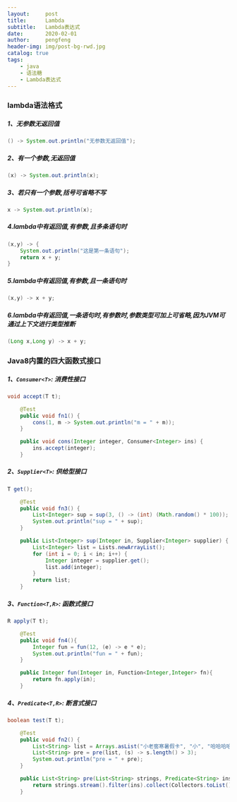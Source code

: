 ```yaml
---
layout:     post
title:      Lambda
subtitle:   Lambda表达式
date:       2020-02-01
author:     pengfeng
header-img: img/post-bg-rwd.jpg
catalog: true
tags:
    - java
    - 语法糖
    - Lambda表达式
---
```


### **lambda语法格式**

##### 1、无参数无返回值
```java
() -> System.out.println("无参数无返回值");
```
##### 2、有一个参数,无返回值
```java
(x) -> System.out.println(x);
```

##### 3、若只有一个参数,括号可省略不写
```java
x -> System.out.println(x);
```

##### 4.lambda中有返回值,有参数,且多条语句时
```java
(x,y) -> {
    System.out.println("这是第一条语句");
    return x + y;
}
```

##### 5.lambda中有返回值,有参数,且一条语句时
```java
(x,y) -> x + y;
```

##### 6.lambda中有返回值,一条语句时,有参数时,参数类型可加上可省略,因为JVM可通过上下文进行类型推断
```java
(Long x,Long y) -> x + y;
```

### **Java8内置的四大函数式接口**

##### 1、`Consumer<T>`: 消费性接口
```java
void accept(T t);
```
```java
    @Test
    public void fn1() {
        cons(1, m -> System.out.println("m = " + m));
    }

    public void cons(Integer integer, Consumer<Integer> ins) {
        ins.accept(integer);
    }
```
##### 2、`Supplier<T>`: 供给型接口
```java
T get();
```
```java
    @Test
    public void fn3() {
        List<Integer> sup = sup(3, () -> (int) (Math.random() * 100));
        System.out.println("sup = " + sup);
    }

    public List<Integer> sup(Integer in, Supplier<Integer> supplier) {
        List<Integer> list = Lists.newArrayList();
        for (int i = 0; i < in; i++) {
            Integer integer = supplier.get();
            list.add(integer);
        }
        return list;
    }
```
##### 3、`Function<T,R>`: 函数式接口
```java
R apply(T t);
```
```java
    @Test
    public void fn4(){
        Integer fun = fun(12, (e) -> e * e);
        System.out.println("fun = " + fun);
    }

    public Integer fun(Integer in, Function<Integer,Integer> fn){
        return fn.apply(in);
    }
```
##### 4、`Predicate<T,R>`: 断言式接口
```java
boolean test(T t);
```
```java
    @Test
    public void fn2() {
        List<String> list = Arrays.asList("小老窖寒暑假卡", "小", "哈哈哈哈");
        List<String> pre = pre(list, (s) -> s.length() > 3);
        System.out.println("pre = " + pre);
    }

    public List<String> pre(List<String> strings, Predicate<String> ins) {
        return strings.stream().filter(ins).collect(Collectors.toList());
    }
```
















